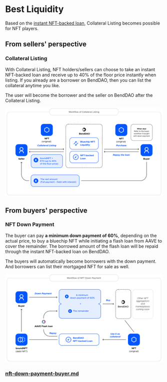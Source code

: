 # Best Liquidity

Based on the [instant NFT-backed loan](instant-lending-and-repayments.md), Collateral Listing becomes possible for NFT players.&#x20;

## From sellers' perspective

### Collateral Listing

With Collateral Listing, NFT holders/sellers can choose to take an instant NFT-backed loan and receive up to 40% of the floor price instantly when listing. If you already are a borrower on BendDAO, then you can list the collateral anytime you like.&#x20;

The user will become the borrower and the seller on BendDAO after the Collateral Listing.

![](<../.gitbook/assets/image (13).png>)

## From buyers' perspective

### NFT Down Payment

The buyer can pay **a minimum down payment of 60%**, depending on the actual price, to buy a bluechip NFT while initiating a flash loan from AAVE to cover the remainder. The borrowed amount of the flash loan will be repaid through the instant NFT-backed loan on BendDAO.

The buyers will automatically become borrowers with the down payment. And borrowers can list their mortgaged NFT for sale as well.

![](<../.gitbook/assets/image (12).png>)

### [nft-down-payment-buyer.md](../marketplace/nft-down-payment-buyer.md "mention")
